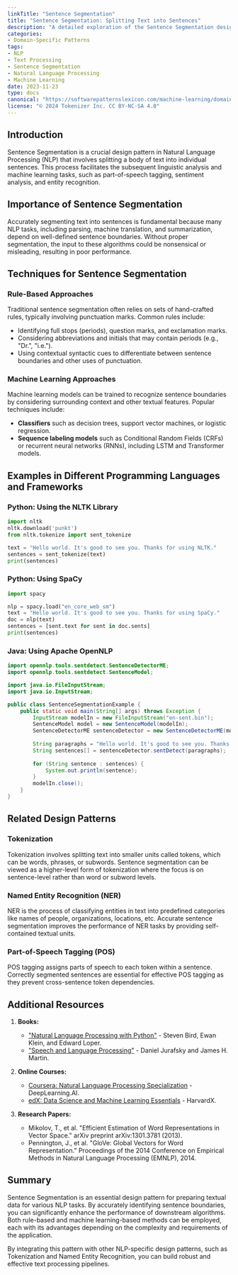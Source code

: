 ```yaml
---
linkTitle: "Sentence Segmentation"
title: "Sentence Segmentation: Splitting Text into Sentences"
description: "A detailed exploration of the Sentence Segmentation design pattern, which involves splitting text into sentences. This technique is essential in natural language processing (NLP) for effectively understanding and analyzing textual data."
categories:
- Domain-Specific Patterns
tags:
- NLP
- Text Processing
- Sentence Segmentation
- Natural Language Processing
- Machine Learning
date: 2023-11-23
type: docs
canonical: "https://softwarepatternslexicon.com/machine-learning/domain-specific-patterns/nlp-specific-patterns/sentence-segmentation"
license: "© 2024 Tokenizer Inc. CC BY-NC-SA 4.0"
---
```



## Introduction

Sentence Segmentation is a crucial design pattern in Natural Language Processing (NLP) that involves splitting a body of text into individual sentences. This process facilitates the subsequent linguistic analysis and machine learning tasks, such as part-of-speech tagging, sentiment analysis, and entity recognition.

## Importance of Sentence Segmentation

Accurately segmenting text into sentences is fundamental because many NLP tasks, including parsing, machine translation, and summarization, depend on well-defined sentence boundaries. Without proper segmentation, the input to these algorithms could be nonsensical or misleading, resulting in poor performance.

## Techniques for Sentence Segmentation

### Rule-Based Approaches

Traditional sentence segmentation often relies on sets of hand-crafted rules, typically involving punctuation marks. Common rules include:
- Identifying full stops (periods), question marks, and exclamation marks.
- Considering abbreviations and initials that may contain periods (e.g., "Dr.", "i.e.").
- Using contextual syntactic cues to differentiate between sentence boundaries and other uses of punctuation.

### Machine Learning Approaches

Machine learning models can be trained to recognize sentence boundaries by considering surrounding context and other textual features. Popular techniques include:
- **Classifiers** such as decision trees, support vector machines, or logistic regression.
- **Sequence labeling models** such as Conditional Random Fields (CRFs) or recurrent neural networks (RNNs), including LSTM and Transformer models.

## Examples in Different Programming Languages and Frameworks

### Python: Using the NLTK Library

```python
import nltk
nltk.download('punkt')
from nltk.tokenize import sent_tokenize

text = "Hello world. It's good to see you. Thanks for using NLTK."
sentences = sent_tokenize(text)
print(sentences)
```

### Python: Using SpaCy

```python
import spacy

nlp = spacy.load("en_core_web_sm")
text = "Hello world. It's good to see you. Thanks for using SpaCy."
doc = nlp(text)
sentences = [sent.text for sent in doc.sents]
print(sentences)
```

### Java: Using Apache OpenNLP

```java
import opennlp.tools.sentdetect.SentenceDetectorME;
import opennlp.tools.sentdetect.SentenceModel;

import java.io.FileInputStream;
import java.io.InputStream;

public class SentenceSegmentationExample {
    public static void main(String[] args) throws Exception {
        InputStream modelIn = new FileInputStream("en-sent.bin");
        SentenceModel model = new SentenceModel(modelIn);
        SentenceDetectorME sentenceDetector = new SentenceDetectorME(model);
        
        String paragraphs = "Hello world. It's good to see you. Thanks for using OpenNLP.";
        String sentences[] = sentenceDetector.sentDetect(paragraphs);
        
        for (String sentence : sentences) {
            System.out.println(sentence);
        }
        modelIn.close();
    }
}
```

## Related Design Patterns

### Tokenization
Tokenization involves splitting text into smaller units called tokens, which can be words, phrases, or subwords. Sentence segmentation can be viewed as a higher-level form of tokenization where the focus is on sentence-level rather than word or subword levels.

### Named Entity Recognition (NER)
NER is the process of classifying entities in text into predefined categories like names of people, organizations, locations, etc. Accurate sentence segmentation improves the performance of NER tasks by providing self-contained textual units.

### Part-of-Speech Tagging (POS)
POS tagging assigns parts of speech to each token within a sentence. Correctly segmented sentences are essential for effective POS tagging as they prevent cross-sentence token dependencies.

## Additional Resources

1. **Books:**
   - ["Natural Language Processing with Python"](http://shop.oreilly.com/product/9780596516499.do) - Steven Bird, Ewan Klein, and Edward Loper.
   - ["Speech and Language Processing"](https://web.stanford.edu/~jurafsky/slp3/) - Daniel Jurafsky and James H. Martin.

2. **Online Courses:**
   - [Coursera: Natural Language Processing Specialization](https://www.coursera.org/specializations/natural-language-processing) - DeepLearning.AI.
   - [edX: Data Science and Machine Learning Essentials](https://www.edx.org/professional-certificate/harvardx-data-science) - HarvardX.

3. **Research Papers:**
   - Mikolov, T., et al. "Efficient Estimation of Word Representations in Vector Space." arXiv preprint arXiv:1301.3781 (2013).
   - Pennington, J., et al. "GloVe: Global Vectors for Word Representation." Proceedings of the 2014 Conference on Empirical Methods in Natural Language Processing (EMNLP), 2014.

## Summary

Sentence Segmentation is an essential design pattern for preparing textual data for various NLP tasks. By accurately identifying sentence boundaries, you can significantly enhance the performance of downstream algorithms. Both rule-based and machine learning-based methods can be employed, each with its advantages depending on the complexity and requirements of the application.

By integrating this pattern with other NLP-specific design patterns, such as Tokenization and Named Entity Recognition, you can build robust and effective text processing pipelines.
